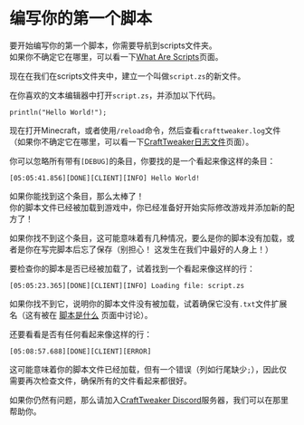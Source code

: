 # 编写你的第一个脚本

要开始编写你的第一个脚本，你需要导航到scripts文件夹。  
如果你不确定它在哪里，可以看一下[What Are Scripts](/tutorial/IntroductionToScripting/WhatAreScripts)页面。

现在在我们在scripts文件夹中，建立一个叫做`script.zs`的新文件。

在你喜欢的文本编辑器中打开`script.zs`，并添加以下代码。

```zenscript
println("Hello World!");
```

现在打开Minecraft，或者使用`/reload`命令，然后查看`crafttweaker.log`文件（如果你不确定它在哪里，可以看一下[CraftTweaker日志文件](/tutorial/IntroductionToScripting/TheCraftTweakerLogFile)页面）。

你可以忽略所有带有`[DEBUG]`的条目，你要找的是一个看起来像这样的条目：

```plaintext
[05:05:41.856][DONE][CLIENT][INFO] Hello World!
```

如果你能找到这个条目，那么太棒了！  
你的脚本文件已经被加载到游戏中，你已经准备好开始实际修改游戏并添加新的配方了！

如果你找不到这个条目，这可能意味着有几种情况，要么是你的脚本没有加载，或者是你在写完脚本后忘了保存（别担心！ 这发生在我们中最好的人身上！）

要检查你的脚本是否已经被加载了，试着找到一个看起来像这样的行：

```plaintext
[05:05:23.365][DONE][CLIENT][INFO] Loading file: script.zs
```

如果你找不到它，说明你的脚本文件没有被加载，试着确保它没有`.txt`文件扩展名（这有被在 [脚本是什么](/tutorial/IntroductionToScripting/WhatAreScripts) 页面中讨论）。

还要看看是否有任何看起来像这样的行：

```plaintext
[05:08:57.688][DONE][CLIENT][ERROR]
```

这可能意味着你的脚本文件已经加载，但有一个错误（列如行尾缺少`;`），因此仅需要再次检查文件，确保所有的文件看起来都很好。

如果你仍然有问题，那么请加入[CraftTweaker Discord](https://discord.blamejared.com)服务器，我们可以在那里帮助你。
